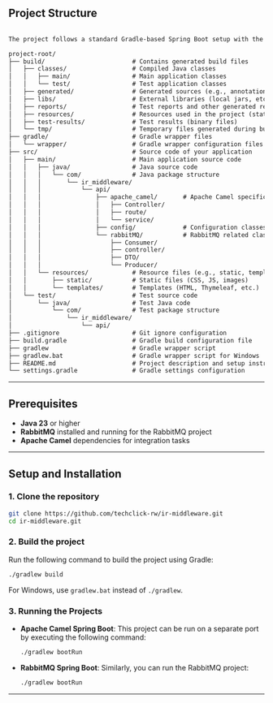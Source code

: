 ## Project Structure

```markdown

The project follows a standard Gradle-based Spring Boot setup with the following structure:

project-root/
├── build/                        # Contains generated build files
│   ├── classes/                  # Compiled Java classes
│   │   ├── main/                 # Main application classes
│   │   └── test/                 # Test application classes
│   ├── generated/                # Generated sources (e.g., annotation processor)
│   ├── libs/                     # External libraries (local jars, etc.)
│   ├── reports/                  # Test reports and other generated reports
│   ├── resources/                # Resources used in the project (static, templates, etc.)
│   ├── test-results/             # Test results (binary files)
│   └── tmp/                      # Temporary files generated during build
├── gradle/                       # Gradle wrapper files
│   └── wrapper/                  # Gradle wrapper configuration files
├── src/                          # Source code of your application
│   ├── main/                     # Main application source code
│   │   ├── java/                 # Java source code
│   │   │   └── com/              # Java package structure
│   │   │       └── ir_middleware/
│   │   │           └── api/
│   │   │               ├── apache_camel/       # Apache Camel specific code
│   │   │               │   ├── Controller/
│   │   │               │   ├── route/
│   │   │               │   └── service/
│   │   │               ├── config/             # Configuration classes
│   │   │               └── rabbitMQ/           # RabbitMQ related classes
│   │   │                   ├── Consumer/
│   │   │                   ├── controller/
│   │   │                   ├── DTO/
│   │   │                   └── Producer/
│   │   └── resources/            # Resource files (e.g., static, templates)
│   │       ├── static/           # Static files (CSS, JS, images)
│   │       └── templates/        # Templates (HTML, Thymeleaf, etc.)
│   └── test/                     # Test source code
│       └── java/                 # Test Java code
│           └── com/              # Test package structure
│               └── ir_middleware/
│                   └── api/
├── .gitignore                    # Git ignore configuration
├── build.gradle                  # Gradle build configuration file
├── gradlew                       # Gradle wrapper script
├── gradlew.bat                   # Gradle wrapper script for Windows
├── README.md                     # Project description and setup instructions
└── settings.gradle               # Gradle settings configuration

```

---

## Prerequisites

- **Java 23** or higher
- **RabbitMQ** installed and running for the RabbitMQ project
- **Apache Camel** dependencies for integration tasks

---

## Setup and Installation

### 1. Clone the repository
```bash
git clone https://github.com/techclick-rw/ir-middleware.git
cd ir-middleware.git
```

### 2. Build the project
Run the following command to build the project using Gradle:

```bash
./gradlew build
```

For Windows, use `gradlew.bat` instead of `./gradlew`.

### 3. Running the Projects

- **Apache Camel Spring Boot**: This project can be run on a separate port by executing the following command:
    ```bash
    ./gradlew bootRun 
    ```
  
- **RabbitMQ Spring Boot**: Similarly, you can run the RabbitMQ project:
    ```bash
    ./gradlew bootRun 
    ```

---


